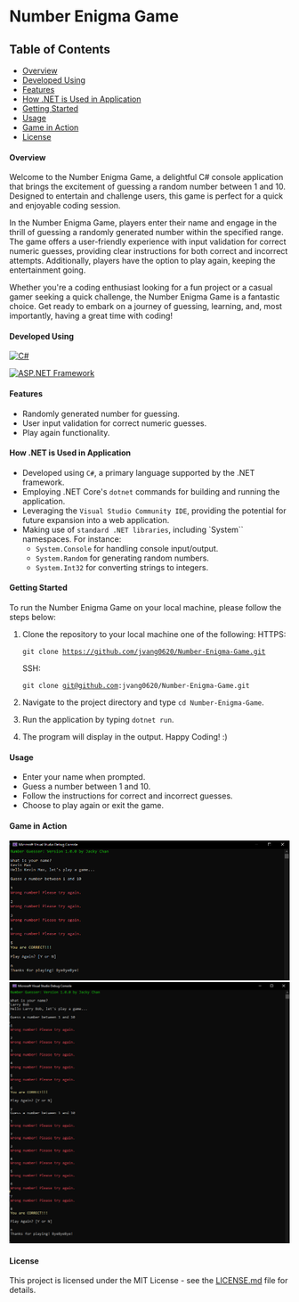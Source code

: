 # Number Enigma Game

## Table of Contents

- [Overview](#overview)
- [Developed Using](#developed-using)
- [Features](#features)
- [How .NET is Used in Application](#how-net-is-used-in-application)
- [Getting Started](#getting-started)
- [Usage](#usage)
- [Game in Action](#game-in-action)
- [License](#license)

#### Overview

Welcome to the Number Enigma Game, a delightful C# console application that brings the excitement of guessing a random number between 1 and 10. Designed to entertain and challenge users, this game is perfect for a quick and enjoyable coding session.

In the Number Enigma Game, players enter their name and engage in the thrill of guessing a randomly generated number within the specified range. The game offers a user-friendly experience with input validation for correct numeric guesses, providing clear instructions for both correct and incorrect attempts. Additionally, players have the option to play again, keeping the entertainment going.

Whether you're a coding enthusiast looking for a fun project or a casual gamer seeking a quick challenge, the Number Enigma Game is a fantastic choice. Get ready to embark on a journey of guessing, learning, and, most importantly, having a great time with coding!

#### Developed Using

[![C#](https://img.shields.io/badge/language-C%23-blue.svg?style=for-the-badge)](https://docs.microsoft.com/en-us/dotnet/csharp/)

[![ASP.NET Framework](https://img.shields.io/badge/ASP.NET-Framework-blueviolet.svg?style=for-the-badge)](https://dotnet.microsoft.com/apps/aspnet)

#### Features

- Randomly generated number for guessing.
- User input validation for correct numeric guesses.
- Play again functionality.

#### How .NET is Used in Application

- Developed using `C#`, a primary language supported by the .NET framework.
- Employing .NET Core's `dotnet` commands for building and running the application.
- Leveraging the `Visual Studio Community IDE`, providing the potential for future expansion into a web application.
- Making use of `standard .NET libraries`, including `System`` namespaces. For instance:
  - `System.Console` for handling console input/output.
  - `System.Random` for generating random numbers.
  - `System.Int32` for converting strings to integers.

#### Getting Started

To run the Number Enigma Game on your local machine, please follow the steps below:

1. Clone the repository to your local machine one of the following:
   HTTPS: <pre><code>git clone https://github.com/jvang0620/Number-Enigma-Game.git</pre></code>
   SSH: <pre><code>git clone git@github.com:jvang0620/Number-Enigma-Game.git</code></pre>

2. Navigate to the project directory and type `cd Number-Enigma-Game`.

3. Run the application by typing `dotnet run`.

4. The program will display in the output. Happy Coding! :)

#### Usage

- Enter your name when prompted.
- Guess a number between 1 and 10.
- Follow the instructions for correct and incorrect guesses.
- Choose to play again or exit the game.

#### Game in Action

![Screenshot of game #1](/images/image-1.PNG)
![Screenshot of game #2](/images/image-2.PNG)

#### License

This project is licensed under the MIT License - see the [LICENSE.md](https://opensource.org/license/mit/) file for details.
